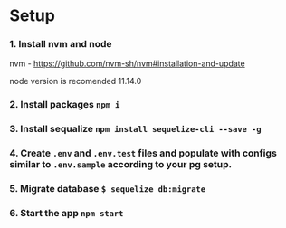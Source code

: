 # Setup

### 1. Install nvm and node

nvm - https://github.com/nvm-sh/nvm#installation-and-update

node version is recomended 11.14.0

### 2. Install packages `npm i`

### 3. Install sequalize `npm install sequelize-cli --save -g`

### 4. Create `.env` and `.env.test` files and populate with configs similar to `.env.sample` according to your pg setup.

### 5. Migrate database `$ sequelize db:migrate`

### 6. Start the app `npm start`